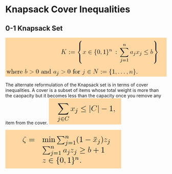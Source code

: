 # Knapsack Cover Inequalities

## 0-1 Knapsack Set
![](knap.PNG)

The alternate reformulation of the Knapsack set is in terms of cover inequalities. A cover is a subset of items whose total weight is more than the caopacity but it becomes less than the capacity once you remove any item from the cover. 
![](cover.PNG)


![](coverprob.PNG)

